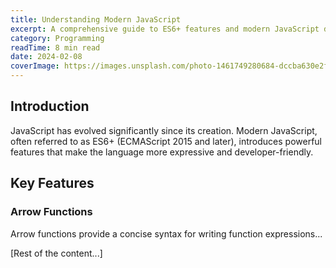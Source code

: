 ```yaml
---
title: Understanding Modern JavaScript
excerpt: A comprehensive guide to ES6+ features and modern JavaScript development practices.
category: Programming
readTime: 8 min read
date: 2024-02-08
coverImage: https://images.unsplash.com/photo-1461749280684-dccba630e2f6
---
```


## Introduction

JavaScript has evolved significantly since its creation. Modern JavaScript, often referred to as ES6+ (ECMAScript 2015 and later), introduces powerful features that make the language more expressive and developer-friendly.

## Key Features

### Arrow Functions

Arrow functions provide a concise syntax for writing function expressions...

[Rest of the content...] 